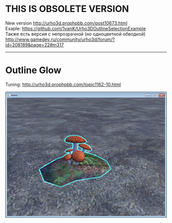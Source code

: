 # THIS IS OBSOLETE VERSION

New version http://urho3d.prophpbb.com/post10673.html <br>
Exaple: https://github.com/1vanK/Urho3DOutlineSelectionExample <br>
Также есть версия с непрозрачной (но одноцветной обводкой) http://www.gamedev.ru/community/urho3d/forum/?id=208189&page=22#m317

-------------------------------------------------------

# Outline Glow

Tuning: http://urho3d.prophpbb.com/topic1162-10.html

![screencolorlines](https://github.com/1vanK/Urho3DOutline/blob/master/Screen.png?raw=true)
